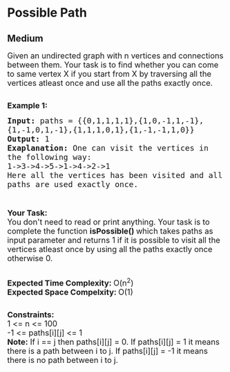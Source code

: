 # Possible Path
## Medium
<div class="problems_problem_content__Xm_eO"><p><span style="font-size:18px">Given an undirected graph with n vertices and connections between them. Your task is to find whether you can come to same vertex X if you start from X by traversing all the vertices atleast once and use all the paths exactly once.</span><br>
&nbsp;</p>

<p><span style="font-size:18px"><strong>Example 1:</strong></span></p>

<pre><span style="font-size:18px"><strong>Input: </strong>paths = {{0,1,1,1,1},{1,0,-1,1,-1},
{1,-1,0,1,-1},{1,1,1,0,1},{1,-1,-1,1,0}}
<strong>Output: </strong>1
<strong>Exaplanation: </strong>One can visit the vertices in
the following way:
1-&gt;3-&gt;4-&gt;5-&gt;1-&gt;4-&gt;2-&gt;1
Here all the vertices has been visited and all
paths are used exactly once.</span>
</pre>

<p>&nbsp;</p>

<p><span style="font-size:18px"><strong>Your Task:</strong><br>
You don't need to read or print anything. Your task is to complete the function&nbsp;<strong>isPossible()&nbsp;</strong>which takes paths as input parameter and returns 1 if it is possible to visit all the vertices atleast once by using all the paths exactly once otherwise 0.</span><br>
&nbsp;</p>

<p><span style="font-size:18px"><strong>Expected Time Complexity:&nbsp;</strong>O(n<sup>2</sup>)<br>
<strong>Expected Space Compelxity:&nbsp;</strong>O(1)</span><br>
&nbsp;</p>

<p><span style="font-size:18px"><strong>Constraints:</strong><br>
1 &lt;= n &lt;= 100<br>
-1 &lt;= paths[i][j] &lt;= 1<br>
<strong>Note:</strong>&nbsp;If i == j then paths[i][j] = 0.&nbsp;If paths[i][j] = 1 it means there is a path between i to j. If paths[i][j] = -1 it means there is no path between i to j.</span></p>

<p>&nbsp;</p>
</div>